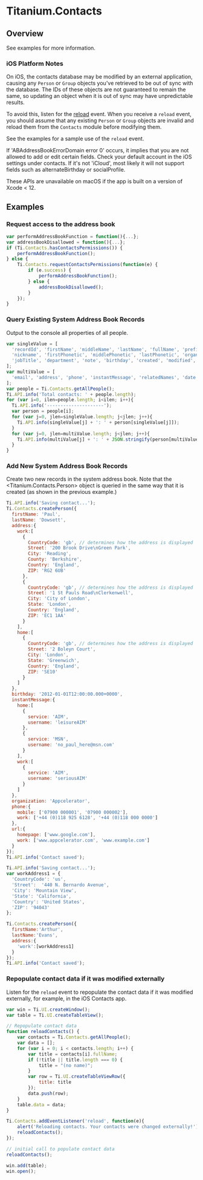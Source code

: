 # Titanium.Contacts

<TypeHeader/>

## Overview

See examples for more information.

### iOS Platform Notes

On iOS, the contacts database may be modified by an external application, causing any `Person` or
`Group` objects you've retrieved to be out of sync with the database. The IDs of these objects are
not guaranteed to remain the same, so updating an object when it is out of sync may have
unpredictable results.

To avoid this, listen for the [reload](Titanium.Contacts.reload) event. When you receive a
`reload` event, you should assume that any existing `Person` or `Group` objects are invalid and
reload them from the `Contacts` module before modifying them.

See the examples for a sample use of the `reload` event.

If 'ABAddressBookErrorDomain error 0' occurs, it implies that you are not allowed to add or edit 
certain fields. Check your default account in the iOS settings under contacts. If it's not 'iCloud',
most likely it will not support fields such as alternateBirthday or socialProfile.

These APIs are unavailable on macOS if the app is built on a version of Xcode < 12.

## Examples

### Request access to the address book

``` js
var performAddressBookFunction = function(){...};
var addressBookDisallowed = function(){...};
if (Ti.Contacts.hasContactsPermissions()) {
    performAddressBookFunction();
} else {
    Ti.Contacts.requestContactsPermissions(function(e) {
        if (e.success) {
            performAddressBookFunction();
        } else {
            addressBookDisallowed();
        }
    });
}
```

### Query Existing System Address Book Records

Output to the console all properties of all people.

``` js
var singleValue = [
  'recordId', 'firstName', 'middleName', 'lastName', 'fullName', 'prefix', 'suffix', 
  'nickname', 'firstPhonetic', 'middlePhonetic', 'lastPhonetic', 'organization', 
  'jobTitle', 'department', 'note', 'birthday', 'created', 'modified', 'kind'
];
var multiValue = [
  'email', 'address', 'phone', 'instantMessage', 'relatedNames', 'date', 'url'
];
var people = Ti.Contacts.getAllPeople();
Ti.API.info('Total contacts: ' + people.length);
for (var i=0, ilen=people.length; i<ilen; i++){
  Ti.API.info('---------------------');
  var person = people[i];
  for (var j=0, jlen=singleValue.length; j<jlen; j++){
    Ti.API.info(singleValue[j] + ': ' + person[singleValue[j]]);
  }
  for (var j=0, jlen=multiValue.length; j<jlen; j++){
    Ti.API.info(multiValue[j] + ': ' + JSON.stringify(person[multiValue[j]]));
  }
}
```

### Add New System Address Book Records

Create two new records in the system address book. Note that the <Titanium.Contacts.Person> 
object is queried in the same way that it is created (as shown in the previous example.)

``` js
Ti.API.info('Saving contact...');
Ti.Contacts.createPerson({
  firstName: 'Paul',
  lastName: 'Dowsett',
  address:{
    work:[
      {
        CountryCode: 'gb', // determines how the address is displayed
        Street: '200 Brook Drive\nGreen Park',
        City: 'Reading',
        County: 'Berkshire',
        Country: 'England',
        ZIP: 'RG2 6UB'
      },
      {
        CountryCode: 'gb', // determines how the address is displayed
        Street: '1 St Pauls Road\nClerkenwell',
        City: 'City of London',
        State: 'London',
        Country: 'England',
        ZIP: 'EC1 1AA'
      }
    ],
    home:[
      {
        CountryCode: 'gb', // determines how the address is displayed
        Street: '2 Boleyn Court',
        City: 'London',
        State: 'Greenwich',
        Country: 'England',
        ZIP: 'SE10'
      }
    ]
  },
  birthday: '2012-01-01T12:00:00.000+0000',
  instantMessage:{
    home:[
      {
        service: 'AIM',
        username: 'leisureAIM'
      },
      {
        service: 'MSN',
        username: 'no_paul_here@msn.com'
      }
    ],
    work:[
      {
        service: 'AIM',
        username: 'seriousAIM'
      }
    ]
  },
  organization: 'Appcelerator',
  phone:{
    mobile: ['07900 000001', '07900 000002'],
    work: ['+44 (0)118 925 6128', '+44 (0)118 000 0000']
  },
  url:{
    homepage: ['www.google.com'],
    work: ['www.appcelerator.com', 'www.example.com']
  }
});
Ti.API.info('Contact saved');

Ti.API.info('Saving contact...');
var workAddress1 = {
  'CountryCode': 'us',
  'Street':  '440 N. Bernardo Avenue',
  'City': 'Mountain View',
  'State': 'California',
  'Country': 'United States',
  'ZIP': '94043'
};

Ti.Contacts.createPerson({
  firstName:'Arthur',
  lastName:'Evans',
  address:{
    'work':[workAddress1]
  }
});
Ti.API.info('Contact saved');
```

### Repopulate contact data if it was modified externally

Listen for the `reload` event to repopulate the contact data
if it was modified externally, for example, in the iOS Contacts app.

``` js
var win = Ti.UI.createWindow();
var table = Ti.UI.createTableView();

// Repopulate contact data
function reloadContacts() {
    var contacts = Ti.Contacts.getAllPeople();
    var data = [];
    for (var i = 0; i < contacts.length; i++) {
        var title = contacts[i].fullName;
        if (!title || title.length === 0) {
            title = "(no name)";
        }
        var row = Ti.UI.createTableViewRow({
            title: title
        });
        data.push(row);
    }
    table.data = data;
}

Ti.Contacts.addEventListener('reload', function(e){
    alert('Reloading contacts. Your contacts were changed externally!');
    reloadContacts();
});

// initial call to populate contact data
reloadContacts();

win.add(table);
win.open();
```

<ApiDocs/>
